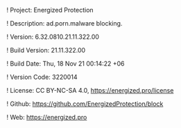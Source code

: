 ! Project: Energized Protection

! Description: ad.porn.malware blocking.

! Version: 6.32.0810.21.11.322.00

! Build Version: 21.11.322.00

! Build Date: Thu, 18 Nov 21 00:14:22 +06

! Version Code: 3220014

! License: CC BY-NC-SA 4.0, https://energized.pro/license

! Github: https://github.com/EnergizedProtection/block

! Web: https://energized.pro
